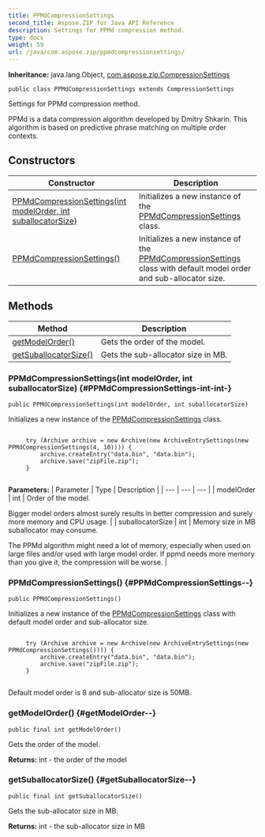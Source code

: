 ```yaml
---
title: PPMdCompressionSettings
second_title: Aspose.ZIP for Java API Reference
description: Settings for PPMd compression method.
type: docs
weight: 59
url: /java/com.aspose.zip/ppmdcompressionsettings/
---
```


**Inheritance:**
java.lang.Object, [com.aspose.zip.CompressionSettings](../../com.aspose.zip/compressionsettings)
```
public class PPMdCompressionSettings extends CompressionSettings
```

Settings for PPMd compression method.

PPMd is a data compression algorithm developed by Dmitry Shkarin. This algorithm is based on predictive phrase matching on multiple order contexts.
## Constructors

| Constructor | Description |
| --- | --- |
| [PPMdCompressionSettings(int modelOrder, int suballocatorSize)](#PPMdCompressionSettings-int-int-) | Initializes a new instance of the [PPMdCompressionSettings](../../com.aspose.zip/ppmdcompressionsettings) class. |
| [PPMdCompressionSettings()](#PPMdCompressionSettings--) | Initializes a new instance of the [PPMdCompressionSettings](../../com.aspose.zip/ppmdcompressionsettings) class with default model order and sub-allocator size. |
## Methods

| Method | Description |
| --- | --- |
| [getModelOrder()](#getModelOrder--) | Gets the order of the model. |
| [getSuballocatorSize()](#getSuballocatorSize--) | Gets the sub-allocator size in MB. |
### PPMdCompressionSettings(int modelOrder, int suballocatorSize) {#PPMdCompressionSettings-int-int-}
```
public PPMdCompressionSettings(int modelOrder, int suballocatorSize)
```


Initializes a new instance of the [PPMdCompressionSettings](../../com.aspose.zip/ppmdcompressionsettings) class.

```

     try (Archive archive = new Archive(new ArchiveEntrySettings(new PPMdCompressionSettings(4, 10)))) {
         archive.createEntry("data.bin", "data.bin");
         archive.save("zipFile.zip");
     }
 
```



**Parameters:**
| Parameter | Type | Description |
| --- | --- | --- |
| modelOrder | int | Order of the model.

Bigger model orders almost surely results in better compression and surely more memory and CPU usage. |
| suballocatorSize | int | Memory size in MB suballocator may consume.

The PPMd algorithm might need a lot of memory, especially when used on large files and/or used with large model order. If ppmd needs more memory than you give it, the compression will be worse. |

### PPMdCompressionSettings() {#PPMdCompressionSettings--}
```
public PPMdCompressionSettings()
```


Initializes a new instance of the [PPMdCompressionSettings](../../com.aspose.zip/ppmdcompressionsettings) class with default model order and sub-allocator size.

```

     try (Archive archive = new Archive(new ArchiveEntrySettings(new PPMdCompressionSettings()))) {
         archive.createEntry("data.bin", "data.bin");
         archive.save("zipFile.zip");
     }
 
```

Default model order is 8 and sub-allocator size is 50MB.

### getModelOrder() {#getModelOrder--}
```
public final int getModelOrder()
```


Gets the order of the model.

**Returns:**
int - the order of the model
### getSuballocatorSize() {#getSuballocatorSize--}
```
public final int getSuballocatorSize()
```


Gets the sub-allocator size in MB.

**Returns:**
int - the sub-allocator size in MB

